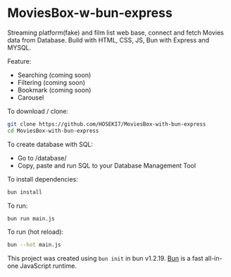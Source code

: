 # MoviesBox-w-bun-express

Streaming platform(fake) and film list web base, connect and fetch Movies data from Database.
Build with HTML, CSS, JS, Bun with Express and MYSQL.

Feature:

- Searching (coming soon)
- Filtering (coming soon)
- Bookmark (coming soon)
- Carousel

To download / clone:

```bash
git clone https://github.com/HOSEKI7/MoviesBox-with-bun-express
cd MoviesBox-with-bun-express
```

To create database with SQL:

- Go to /database/
- Copy, paste and run SQL to your Database Management Tool

To install dependencies:

```bash
bun install
```

To run:

```bash
bun run main.js
```

To run (hot reload):

```bash
bun --hot main.js
```

This project was created using `bun init` in bun v1.2.19. [Bun](https://bun.com) is a fast all-in-one JavaScript runtime.
